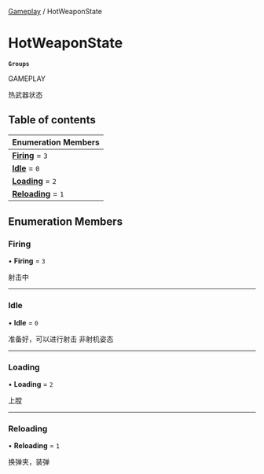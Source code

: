 [Gameplay](../modules/Gameplay.Gameplay.md) / HotWeaponState

# HotWeaponState <Badge type="tip" text="Enumeration" /> <Score text="HotWeaponState" />

**`Groups`**

GAMEPLAY

热武器状态

## Table of contents

| Enumeration Members |
| :-----|
| **[Firing](Gameplay.HotWeaponState.md#firing)** = ``3`` <br> |
| **[Idle](Gameplay.HotWeaponState.md#idle)** = ``0`` <br> |
| **[Loading](Gameplay.HotWeaponState.md#loading)** = ``2`` <br> |
| **[Reloading](Gameplay.HotWeaponState.md#reloading)** = ``1`` <br> |

## Enumeration Members

### Firing <Score text="Firing" /> 

• **Firing** = ``3``

射击中

___

### Idle <Score text="Idle" /> 

• **Idle** = ``0``

准备好，可以进行射击 非射机姿态

___

### Loading <Score text="Loading" /> 

• **Loading** = ``2``

上膛

___

### Reloading <Score text="Reloading" /> 

• **Reloading** = ``1``

换弹夹，装弹
